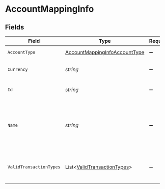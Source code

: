 # AccountMappingInfo


## Fields

| Field                                                                                 | Type                                                                                  | Required                                                                              | Description                                                                           | Example                                                                               |
| ------------------------------------------------------------------------------------- | ------------------------------------------------------------------------------------- | ------------------------------------------------------------------------------------- | ------------------------------------------------------------------------------------- | ------------------------------------------------------------------------------------- |
| `AccountType`                                                                         | [AccountMappingInfoAccountType](../../Models/Shared/AccountMappingInfoAccountType.md) | :heavy_minus_sign:                                                                    | Type of the account.                                                                  | Expense                                                                               |
| `Currency`                                                                            | *string*                                                                              | :heavy_minus_sign:                                                                    | Currency of the account.                                                              | GBP                                                                                   |
| `Id`                                                                                  | *string*                                                                              | :heavy_minus_sign:                                                                    | Unique identifier of account.                                                         | 6                                                                                     |
| `Name`                                                                                | *string*                                                                              | :heavy_minus_sign:                                                                    | Name of the account as it appears in the companies accounting software.               | Purchases                                                                             |
| `ValidTransactionTypes`                                                               | List<[ValidTransactionTypes](../../Models/Shared/ValidTransactionTypes.md)>           | :heavy_minus_sign:                                                                    | Supported transaction types for the account.                                          | Payment                                                                               |